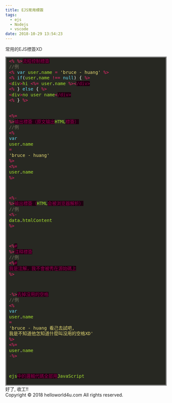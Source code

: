 ```yaml
---
title: EJS常用標簽
tags:
  - ejs
  - Nodejs
  - vscode
date: 2018-10-29 13:54:23
---
```


<span style="color: #2f2f2f; font-family: , &quot;sf ui text&quot; , &quot;arial&quot; , &quot;pingfang sc&quot; , &quot;hiragino sans gb&quot; , &quot;microsoft yahei&quot; , &quot;wenquanyi micro hei&quot; , sans-serif;"><span style="background-color: white;">常用</span></span><span style="background-color: white; color: #2f2f2f;">的</span><span style="background-color: white; color: #2f2f2f;">EJS</span><span style="background-color: white; color: #2f2f2f;">標簽XD</span>
<!-- HTML generated using hilite.me -->
<div style="background: #272822; border-width: 0.1em 0.1em 0.1em 0.8em; border: solid gray; overflow: auto; padding: 0.2em 0.6em; width: auto;"><pre style="line-height: 125%; margin: 0;"><span style="color: #f92672;">&lt;%</span> <span style="color: #f92672;">%&gt;</span><span style="background-color: #1e0010; color: #960050;">流程控制標簽</span>
<span style="color: #75715e;">//例</span>
<span style="color: #f92672;">&lt;%</span> <span style="color: #66d9ef;">var</span> <span style="color: #a6e22e;">user</span><span style="color: #f8f8f2;">.</span><span style="color: #a6e22e;">name</span> <span style="color: #f92672;">=</span> <span style="color: #e6db74;">'bruce - huang'</span> <span style="color: #f92672;">%&gt;</span>
<span style="color: #f92672;">&lt;%</span> <span style="color: #66d9ef;">if</span><span style="color: #f8f8f2;">(</span><span style="color: #a6e22e;">user</span><span style="color: #f8f8f2;">.</span><span style="color: #a6e22e;">name</span> <span style="color: #f92672;">!==</span> <span style="color: #66d9ef;">null</span><span style="color: #f8f8f2;">)</span> <span style="color: #f8f8f2;">{</span> <span style="color: #f92672;">%&gt;</span>
<span style="color: #f92672;">&lt;</span><span style="color: #a6e22e;">div</span><span style="color: #f92672;">&gt;</span><span style="color: #a6e22e;">hi</span> <span style="color: #f92672;">&lt;%=</span> <span style="color: #a6e22e;">user</span><span style="color: #f8f8f2;">.</span><span style="color: #a6e22e;">name</span> <span style="color: #f92672;">%&gt;&lt;</span><span style="background-color: #1e0010; color: #960050;">/div&gt;</span>
<span style="color: #f92672;">&lt;%</span> <span style="color: #f8f8f2;">}</span> <span style="color: #66d9ef;">else</span> <span style="color: #f8f8f2;">{</span> <span style="color: #f92672;">%&gt;</span>
<span style="color: #f92672;">&lt;</span><span style="color: #a6e22e;">div</span><span style="color: #f92672;">&gt;</span><span style="color: #a6e22e;">no</span> <span style="color: #a6e22e;">user</span> <span style="color: #a6e22e;">name</span><span style="color: #f92672;">&lt;</span><span style="background-color: #1e0010; color: #960050;">/div&gt;</span>
<span style="color: #f92672;">&lt;%</span> <span style="color: #f8f8f2;">}</span> <span style="color: #f92672;">%&gt;</span>

<span style="color: #f92672;">&lt;%=</span> <span style="color: #f92672;">%&gt;</span><span style="background-color: #1e0010; color: #960050;">输出標簽（原文输出</span><span style="color: #a6e22e;">HTML</span><span style="background-color: #1e0010; color: #960050;">標簽）</span>
<span style="color: #75715e;">//例</span>
<span style="color: #f92672;">&lt;%</span> <span style="color: #66d9ef;">var</span> <span style="color: #a6e22e;">user</span><span style="color: #f8f8f2;">.</span><span style="color: #a6e22e;">name</span> <span style="color: #f92672;">=</span> <span style="color: #e6db74;">'bruce - huang'</span> <span style="color: #f92672;">%&gt;</span>
<span style="color: #f92672;">&lt;%=</span> <span style="color: #a6e22e;">user</span><span style="color: #f8f8f2;">.</span><span style="color: #a6e22e;">name</span> <span style="color: #f92672;">%&gt;</span>

<span style="color: #f92672;">&lt;%-</span> <span style="color: #f92672;">%&gt;</span><span style="background-color: #1e0010; color: #960050;">输出標簽（</span><span style="color: #a6e22e;">HTML</span><span style="background-color: #1e0010; color: #960050;">会被浏览器解析）</span>
<span style="color: #75715e;">//例</span>
<span style="color: #f92672;">&lt;%-</span> <span style="color: #a6e22e;">data</span><span style="color: #f8f8f2;">.</span><span style="color: #a6e22e;">htmlContent</span> <span style="color: #f92672;">%&gt;</span>

<span style="color: #f92672;">&lt;%</span><span style="background-color: #1e0010; color: #960050;">#</span> <span style="color: #f92672;">%&gt;</span><span style="background-color: #1e0010; color: #960050;">注释標簽</span>
<span style="color: #75715e;">//例</span>
<span style="color: #f92672;">&lt;%</span><span style="background-color: #1e0010; color: #960050;">#</span> <span style="background-color: #1e0010; color: #960050;">我是注解，我不會被秀在源始碼上</span> <span style="color: #f92672;">%&gt;</span>

<span style="color: #f92672;">-%&gt;</span><span style="background-color: #1e0010; color: #960050;">去掉沒用的空格</span>
<span style="color: #75715e;">//例</span>
<span style="color: #f92672;">&lt;%</span> <span style="color: #66d9ef;">var</span> <span style="color: #a6e22e;">user</span><span style="color: #f8f8f2;">.</span><span style="color: #a6e22e;">name</span> <span style="color: #f92672;">=</span> <span style="color: #e6db74;">'bruce - huang 看己去試吧, 我是不知道他怎知道什麼叫沒用的空格XD'</span> <span style="color: #f92672;">%&gt;</span>
<span style="color: #f92672;">&lt;%=</span> <span style="color: #a6e22e;">user</span><span style="color: #f8f8f2;">.</span><span style="color: #a6e22e;">name</span> <span style="color: #f92672;">-%&gt;</span>

<span style="color: #a6e22e;">ejs</span><span style="background-color: #1e0010; color: #960050;">中的邏輯代碼全部用</span><span style="color: #a6e22e;">JavaScript</span>
</pre></div>
好了, 收工!!<div class="blogger-post-footer">Copyright © 2018 helloworld4u.com All rights reserved.</div>